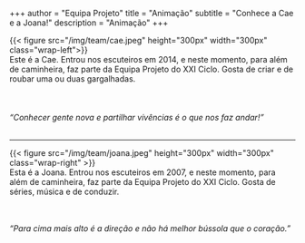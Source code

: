 +++
author = "Equipa Projeto"
title = "Animação"
subtitle = "Conhece a Cae e a Joana!"
description = "Animação"
+++

<!--more-->

{{< figure src="/img/team/cae.jpeg" height="300px" width="300px" class="wrap-left">}}
​​  
Este é a Cae.
Entrou nos escuteiros em 2014, e neste momento, para além de caminheira, faz parte da Equipa Projeto do XXI Ciclo. Gosta de criar e de roubar uma ou duas gargalhadas.
​  
​  
​  
​  
_“Conhecer gente nova e partilhar vivências é o que nos faz andar!”_
​  
​

---

{{< figure src="/img/team/joana.jpeg" height="300px" width="300px" class="wrap-right" >}}
​  
Esta é a Joana.
Entrou nos escuteiros em 2007, e neste momento, para além de caminheira, faz parte da Equipa Projeto do XXI Ciclo. Gosta de séries, música e de conduzir.

​  
​  
_“Para cima mais alto é a direção e não há melhor bússola que o coração.”_
​  
​  
​
